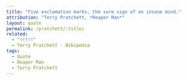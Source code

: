 ```yaml
---
title: "Five exclamation marks, the sure sign of an insane mind."
attribution: "Terry Pratchett, *Reaper Man*"
layout: quote
permalink: /pratchett/:title/
related:
  - "!!!!!"
  - Terry Pratchett - Wikipedia
tags:
  - Quote
  - Reaper Man
  - Terry Pratchett
---
```

